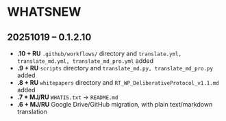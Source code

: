 # WHATSNEW

## 20251019 – 0.1.2.10
- **.10 + RU** <code>.github/workflows/</code> directory and <code>translate.yml, translate_md.yml, translate_md_pro.yml</code> added
- **.9 + RU** <code>scripts</code> directory and <code>translate_md.py, translate_md_pro.py</code> added
- **.8 + RU** <code>whitepapers</code> directory and <code>RT_WP_DeliberativeProtocol_v1.1.md</code> added
- **.7 * MJ/RU** <code>WHATIS.txt</code> -> <code>README.md</code>
- **.6 + MJ/RU** Google Drive/GitHub migration, with plain text/markdown translation
